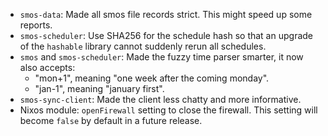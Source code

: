 - `smos-data`: Made all smos file records strict. This might speed up some reports.
- `smos-scheduler`: Use SHA256 for the schedule hash so that an upgrade of the `hashable` library cannot suddenly rerun all schedules.
- `smos` and `smos-scheduler`: Made the fuzzy time parser smarter, it now also accepts:
    * "mon+1", meaning "one week after the coming monday".
    * "jan-1", meaning "january first".
- `smos-sync-client`: Made the client less chatty and more informative.
- Nixos module: `openFirewall` setting to close the firewall. This setting will become `false` by default in a future release.
